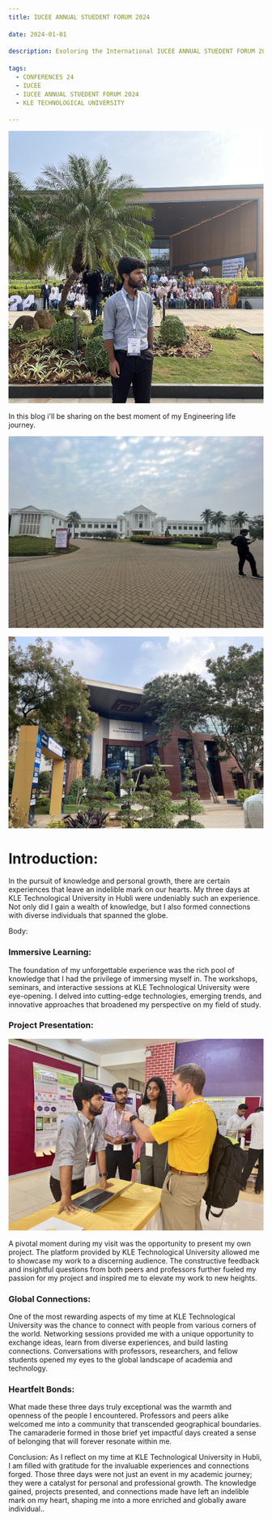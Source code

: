```yaml
---
title: IUCEE ANNUAL STUEDENT FORUM 2024

date: 2024-01-01

description: Exoloring the International IUCEE ANNUAL STUEDENT FORUM 2024

tags:
  - CONFERENCES 24
  - IUCEE
  - IUCEE ANNUAL STUEDENT FORUM 2024
  - KLE TECHNOLOGICAL UNIVERSITY

---
```


![IASF 24 GROUP PHOTOSHOOT](/assets/images/dynamic/IASF/standing_frontof_conf.jpeg)

In this blog i'll be sharing on the best moment of my Engineering life journey. 


![KLE TECH UNIVERSITY](/assets/images/dynamic/IASF/kletech_whitehouse.jpg)


![KLE TECH UNIVERSITY](/assets/images/dynamic/IASF/library_photo.jpeg)

# Introduction:

In the pursuit of knowledge and personal growth, there are certain experiences that leave an indelible mark on our hearts. My three days at KLE Technological University in Hubli were undeniably such an experience. Not only did I gain a wealth of knowledge, but I also formed connections with diverse individuals that spanned the globe.

Body:
### Immersive Learning:
The foundation of my unforgettable experience was the rich pool of knowledge that I had the privilege of immersing myself in. The workshops, seminars, and interactive sessions at KLE Technological University were eye-opening. I delved into cutting-edge technologies, emerging trends, and innovative approaches that broadened my perspective on my field of study.

### Project Presentation:

![IASF PROJECT PRESENTATION WITH WILLIAM OAKS PURUDE UNIVERSITY, USA](/assets/images/dynamic/IASF/william_oaks.jpg)

A pivotal moment during my visit was the opportunity to present my own project. The platform provided by KLE Technological University allowed me to showcase my work to a discerning audience. The constructive feedback and insightful questions from both peers and professors further fueled my passion for my project and inspired me to elevate my work to new heights.



### Global Connections:
One of the most rewarding aspects of my time at KLE Technological University was the chance to connect with people from various corners of the world. Networking sessions provided me with a unique opportunity to exchange ideas, learn from diverse experiences, and build lasting connections. Conversations with professors, researchers, and fellow students opened my eyes to the global landscape of academia and technology.

### Heartfelt Bonds:
What made these three days truly exceptional was the warmth and openness of the people I encountered. Professors and peers alike welcomed me into a community that transcended geographical boundaries. The camaraderie formed in those brief yet impactful days created a sense of belonging that will forever resonate within me.

Conclusion:
As I reflect on my time at KLE Technological University in Hubli, I am filled with gratitude for the invaluable experiences and connections forged. Those three days were not just an event in my academic journey; they were a catalyst for personal and professional growth. The knowledge gained, projects presented, and connections made have left an indelible mark on my heart, shaping me into a more enriched and globally aware individual..
